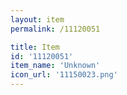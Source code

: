 ```yaml
---
layout: item
permalink: /11120051

title: Item
id: '11120051'
item_name: 'Unknown'
icon_url: '11150023.png'
---
```

